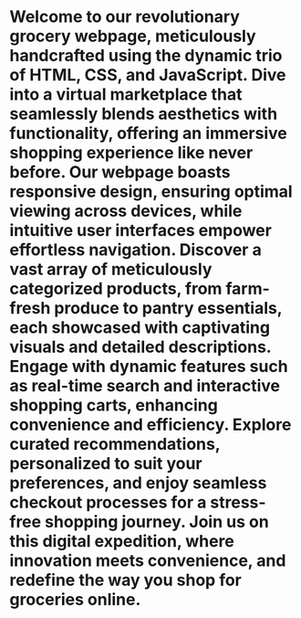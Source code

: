 <h1>
  Welcome to our revolutionary grocery webpage, meticulously handcrafted using the dynamic trio of HTML, CSS, and JavaScript. Dive into a virtual marketplace that seamlessly blends aesthetics with functionality, offering an immersive shopping experience like never before. Our webpage boasts responsive design, ensuring optimal viewing across devices, while intuitive user interfaces empower effortless navigation. Discover a vast array of meticulously categorized products, from farm-fresh produce to pantry essentials, each showcased with captivating visuals and detailed descriptions. Engage with dynamic features such as real-time search and interactive shopping carts, enhancing convenience and efficiency. Explore curated recommendations, personalized to suit your preferences, and enjoy seamless checkout processes for a stress-free shopping journey. Join us on this digital expedition, where innovation meets convenience, and redefine the way you shop for groceries online.
</h1>
